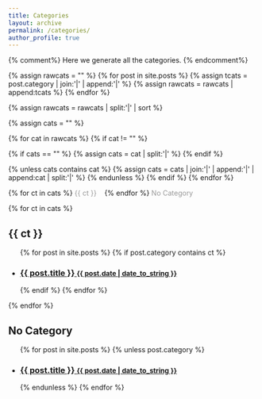 ```yaml
---
title: Categories
layout: archive
permalink: /categories/
author_profile: true
---
```


{% comment%}
Here we generate all the categories.
{% endcomment%}

{% assign rawcats = "" %}
{% for post in site.posts %}
{% assign tcats = post.category | join:'|' | append:'|' %}
{% assign rawcats = rawcats | append:tcats %}
{% endfor %}

{% assign rawcats = rawcats | split:'|' | sort %}

{% assign cats = "" %}

{% for cat in rawcats %}
{% if cat != "" %}

{% if cats == "" %}
{% assign cats = cat | split:'|' %}
{% endif %}

{% unless cats contains cat %}
{% assign cats = cats | join:'|' | append:'|' | append:cat | split:'|' %}
{% endunless %}
{% endif %}
{% endfor %}

<div class="posts">
<p>
{% for ct in cats %}
<a href="#{{ ct | slugify }}" class="codinfox-category-mark" style="color:#999;text-decoration: none;"> {{ ct }} </a> &nbsp;&nbsp;
{% endfor %}
<a href="#no-category" class="codinfox-category-mark" style="color:#999;text-decoration: none;"> No Category </a> &nbsp;&nbsp;
</p>

{% for ct in cats %}
<h2 id="{{ ct | slugify }}">{{ ct }}</h2>
<ul class="codinfox-category-list">
  {% for post in site.posts %}
  {% if post.category contains ct %}
  <li>
    <h3>
      <a href="{{ post.url }}">
        {{ post.title }}
        <small>{{ post.date | date_to_string }}</small>
      </a>
    </h3>
  </li>
  {% endif %}
  {% endfor %}
</ul>
{% endfor %}

<h2 id="no-category">No Category</h2>
<ul class="codinfox-category-list">
  {% for post in site.posts %}
  {% unless post.category %}
  <li>
    <h3>
      <a href="{{ post.url }}">
        {{ post.title }}
        <small>{{ post.date | date_to_string }}</small>
      </a>
    </h3>
  </li>
  {% endunless %}
  {% endfor %}
</ul>

</div>
